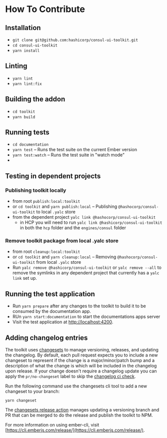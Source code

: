 # How To Contribute

## Installation

- `git clone git@github.com:hashicorp/consul-ui-toolkit.git`
- `cd consul-ui-toolkit`
- `yarn install`

## Linting

- `yarn lint`
- `yarn lint:fix`

## Building the addon

- `cd toolkit`
- `yarn build`

## Running tests

- `cd documentation`
- `yarn test` – Runs the test suite on the current Ember version
- `yarn test:watch` – Runs the test suite in "watch mode"
-

## Testing in dependent projects

### Publishing toolkit locally

- from root `publish:local:toolkit`
- or `cd toolkit` and `yarn publish:local` – Publishing `@hashocorp/consul-ui-toolkit` to local `.yalc` store
- from the dependent project `yalc link @hashocorp/consul-ui-toolkit`
  - in HCP you will need to run `yalc link @hashicorp/consul-ui-toolkit` in both the `hcp` folder and the `engines/consul` folder

### Remove toolkit package from local .yalc store

- from root `cleanup:local:toolkit`
- or `cd toolkit` and `yarn cleanup:local` – Removing `@hashocorp/consul-ui-toolkit` from local `.yalc` store
- Run `yalc remove @hashicorp/consul-ui-toolkit` or `yalc remove --all` to remove the symlinks in any dependent project that currently has a `yalc link` set up.

## Running the test application

- Run `yarn prepare` after any changes to the toolkit to build it to be consumed by the documentation app.
- RUn `yarn start:documentation` to start the documentations apps server
- Visit the test application at [http://localhost:4200](http://localhost:4200).

## Adding changelog entries

The toolkit uses [changesets](https://github.com/changesets/changesets) to manage versioning, releases, and updating the changelog. By default, each pull request expects you to include a new changeset to represent if the change is a major/minor/patch bump and a description of what the change is which will be included in the changelog upon release. If your change doesn't require a changelog update you can apply the `pr/no-changeset` label to skip the [changelog ci check](.github/workflows/changelog-check.yml).

Run the following command use the changesets cli tool to add a new changeset to your branch:

```
yarn changeset
```

The [changesets release action](.github/workflows/release.yml) manages updating a versioning branch and PR that can be merged to do the release and publish the toolkit to NPM.

For more information on using ember-cli, visit [https://cli.emberjs.com/release/](https://cli.emberjs.com/release/).
